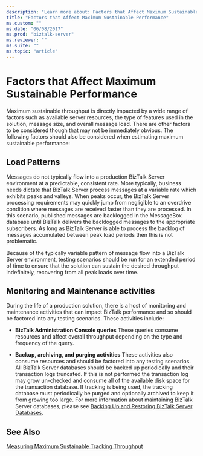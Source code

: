 ```yaml
---
description: "Learn more about: Factors that Affect Maximum Sustainable Performance"
title: "Factors that Affect Maximum Sustainable Performance"
ms.custom: ""
ms.date: "06/08/2017"
ms.prod: "biztalk-server"
ms.reviewer: ""
ms.suite: ""
ms.topic: "article"
---
```

# Factors that Affect Maximum Sustainable Performance
Maximum sustainable throughput is directly impacted by a wide range of factors such as available server resources, the type of features used in the solution, message size, and overall message load. There are other factors to be considered though that may not be immediately obvious. The following factors should also be considered when estimating maximum sustainable performance:  
  
## Load Patterns  
 Messages do not typically flow into a production BizTalk Server environment at a predictable, consistent rate. More typically, business needs dictate that BizTalk Server process messages at a variable rate which exhibits peaks and valleys. When peaks occur, the BizTalk Server processing requirements may quickly jump from negligible to an overdrive condition where messages are received faster than they are processed. In this scenario, published messages are backlogged in the MessageBox database until BizTalk delivers the backlogged messages to the appropriate subscribers. As long as BizTalk Server is able to process the backlog of messages accumulated between peak load periods then this is not problematic.  
  
 Because of the typically variable pattern of message flow into a BizTalk Server environment, testing scenarios should be run for an extended period of time to ensure that the solution can sustain the desired throughput indefinitely, recovering from all peak loads over time.  
  
## Monitoring and Maintenance activities  
 During the life of a production solution, there is a host of monitoring and maintenance activities that can impact BizTalk performance and so should be factored into any testing scenarios. These activities include:  
  
-   **BizTalk Administration Console queries** These queries consume resources and affect overall throughput depending on the type and frequency of the query.  
  
-   **Backup, archiving, and purging activities** These activities also consume resources and should be factored into any testing scenarios. All BizTalk Server databases should be backed up periodically and their transaction logs truncated. If this is not performed the transaction log may grow un-checked and consume all of the available disk space for the transaction database. If tracking is being used, the tracking database must periodically be purged and optionally archived to keep it from growing too large. For more information about maintaining BizTalk Server databases, please see [Backing Up and Restoring BizTalk Server Databases](../core/backing-up-and-restoring-biztalk-server-databases.md).  
  
## See Also  
 [Measuring Maximum Sustainable Tracking Throughput](../core/measuring-maximum-sustainable-tracking-throughput.md)
